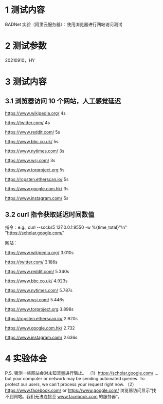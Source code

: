 # 1 测试内容
BADNet 实验（阿里云服务器）：使用浏览器进行网站访问测试

# 2 测试参数
20210910，HY

# 3 测试内容

## 3.1 浏览器访问 10 个网站，人工感觉延迟
https://www.wikipedia.org/ 4s

https://twitter.com/ 4s

https://www.reddit.com/ 5s

https://www.bbc.co.uk/ 5s

https://www.nytimes.com/ 3s

https://www.wsj.com/ 3s

https://www.torproject.org 5s

https://ropsten.etherscan.io/ 5s

https://www.google.com.hk/ 3s

https://www.instagram.com/ 5s 

## 3.2 curl 指令获取延迟时间数值
指令：e.g., curl --socks5 127.0.0.1:9550 -w %{time_total}"\n" "https://scholar.google.com/"

网站：

https://www.wikipedia.org/ 3.010s

https://twitter.com/ 3.186s

https://www.reddit.com/ 5.340s

https://www.bbc.co.uk/ 4.923s

https://www.nytimes.com/ 5.787s

https://www.wsj.com/ 5.446s

https://www.torproject.org 3.898s

https://ropsten.etherscan.io/ 2.920s

https://www.google.com.hk/ 2.732

https://www.instagram.com/ 2.636s 

# 4 实验体会

P.S. 猜测一些网站会对未知流量进行阻止。
（1）https://scholar.google.com/
... but your computer or network may be sending automated queries. To protect our users, we 
can't process your request right now.
（2）https://www.facebook.com/ or https://www.google.com/
浏览器访问显示“找不到网站。我们无法连接至 www.facebook.com 的服务器”。
